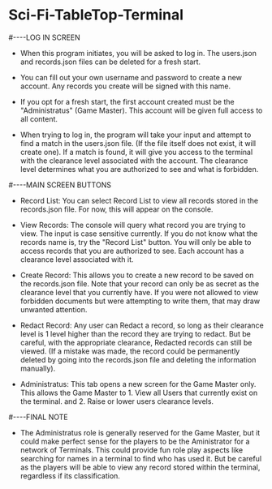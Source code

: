 # Sci-Fi-TableTop-Terminal

#----LOG IN SCREEN

- When this program initiates, you will be asked to log in. The users.json and records.json files can be deleted for a fresh start.

- You can fill out your own username and password to create a new account. Any records you create will be signed with this name.

- If you opt for a fresh start, the first account created must be the "Administratus" (Game Master). This account will be given full access to all content.

- When trying to log in, the program will take your input and attempt to find a match in the users.json file. (If the file itself does not exist, it will create one). If a match is found, it will give you access to the terminal with the clearance level associated with the account. The clearance level determines what you are authorized to see and what is forbidden.

#----MAIN SCREEN BUTTONS

- Record List: You can select Record List to view all records stored in the records.json file. For now, this will appear on the console.

- View Records: The console will query what record you are trying to view. The input is case sensitive currently. If you do not know what the records name is, try the "Record List" button. You will only be able to access records that you are authorized to see. Each account has a clearance level associated with it.

- Create Record: This allows you to create a new record to be saved on the records.json file. Note that your record can only be as secret as the clearance level that you currently have. If you were not allowed to view forbidden documents but were attempting to write them, that may draw unwanted attention.

- Redact Record: Any user can Redact a record, so long as their clearance level is 1 level higher than the record they are trying to redact. But be careful, with the appropriate clearance, Redacted records can still be viewed. (If a mistake was made, the record could be permanently deleted by going into the records.json file and deleting the information manually).

- Administratus: This tab opens a new screen for the Game Master only. This allows the Game Master to 1. View all Users that currently exist on the terminal. and 2. Raise or lower users clearance levels.

#----FINAL NOTE

- The Administratus role is generally reserved for the Game Master, but it could make perfect sense for the players to be the Aministrator for a network of Terminals. This could provide fun role play aspects like searching for names in a terminal to find who has used it. But be careful as the players will be able to view any record stored within the terminal, regardless if its classification.
